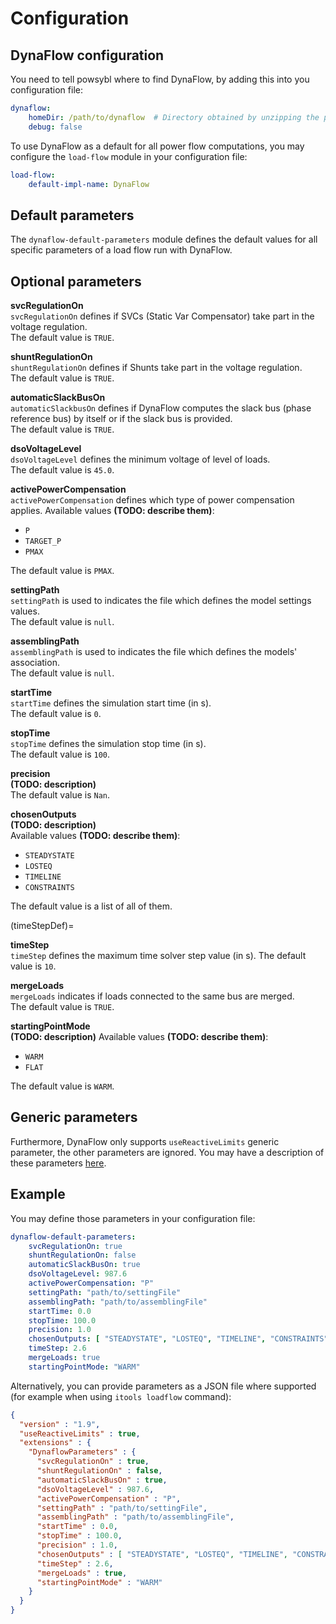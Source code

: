 # Configuration

## DynaFlow configuration

You need to tell powsybl where to find DynaFlow, by adding this into you configuration file:
```yaml
dynaflow:
    homeDir: /path/to/dynaflow  # Directory obtained by unzipping the package, should contain "bin"
    debug: false
```

To use DynaFlow as a default for all power flow computations, you may configure the `load-flow`
module in your configuration file:
```yaml
load-flow:
    default-impl-name: DynaFlow
```

## Default parameters
The `dynaflow-default-parameters` module defines the default values for all specific parameters of a load flow run with DynaFlow.

## Optional parameters

**svcRegulationOn**  
`svcRegulationOn` defines if SVCs (Static Var Compensator) take part in the voltage regulation.  
The default value is `TRUE`.

**shuntRegulationOn**  
`shuntRegulationOn` defines if Shunts take part in the voltage regulation.  
The default value is `TRUE`.

**automaticSlackBusOn**  
`automaticSlackbusOn` defines if DynaFlow computes the slack bus (phase reference bus) by itself or if the slack bus is provided.  
The default value is `TRUE`.

**dsoVoltageLevel**  
`dsoVoltageLevel` defines the minimum voltage of level of loads.  
The default value is `45.0`.

**activePowerCompensation**  
`activePowerCompensation` defines which type of power compensation applies.
Available values **(TODO: describe them)**:
- `P`
- `TARGET_P`
- `PMAX`

The default value is `PMAX`.

**settingPath**  
`settingPath` is used to indicates the file which defines the model settings values.  
The default value is `null`.

**assemblingPath**  
`assemblingPath` is used to indicates the file which defines the models' association.  
The default value is `null`.

**startTime**  
`startTime` defines the simulation start time (in s).  
The default value is `0`.

**stopTime**  
`stopTime` defines the simulation stop time (in s).  
The default value is `100`.

**precision**  
**(TODO: description)**  
The default value is `Nan`.

**chosenOutputs**  
**(TODO: description)**   
Available values **(TODO: describe them)**:
- `STEADYSTATE`
- `LOSTEQ`
- `TIMELINE`
- `CONSTRAINTS`

The default value is a list of all of them.

(timeStepDef)= 

**timeStep**  
`timeStep` defines the maximum time solver step value (in s).
The default value is `10`.

**mergeLoads**  
`mergeLoads` indicates if loads connected to the same bus are merged.  
The default value is `TRUE`.

**startingPointMode**  
**(TODO: description)**
Available values  **(TODO: describe them)**:
- `WARM`
- `FLAT`

The default value is `WARM`.

## Generic parameters
Furthermore, DynaFlow only supports `useReactiveLimits` generic parameter, the other parameters are ignored.
You may have a description of these parameters [here](inv:powsyblcore:*:*:#loadflow-generic-parameters).

## Example

You may define those parameters in your configuration file:
```yaml
dynaflow-default-parameters:
    svcRegulationOn: true
    shuntRegulationOn: false
    automaticSlackBusOn: true
    dsoVoltageLevel: 987.6
    activePowerCompensation: "P"
    settingPath: "path/to/settingFile"
    assemblingPath: "path/to/assemblingFile"
    startTime: 0.0
    stopTime: 100.0
    precision: 1.0
    chosenOutputs: [ "STEADYSTATE", "LOSTEQ", "TIMELINE", "CONSTRAINTS" ]
    timeStep: 2.6
    mergeLoads: true
    startingPointMode: "WARM"
```


Alternatively, you can provide parameters as a JSON file where supported
(for example when using `itools loadflow` command):
```json
{
  "version" : "1.9",
  "useReactiveLimits" : true,
  "extensions" : {
    "DynaflowParameters" : {
      "svcRegulationOn" : true,
      "shuntRegulationOn" : false,
      "automaticSlackBusOn" : true,
      "dsoVoltageLevel" : 987.6,
      "activePowerCompensation" : "P",
      "settingPath" : "path/to/settingFile",
      "assemblingPath" : "path/to/assemblingFile",
      "startTime" : 0.0,
      "stopTime" : 100.0,
      "precision" : 1.0,
      "chosenOutputs" : [ "STEADYSTATE", "LOSTEQ", "TIMELINE", "CONSTRAINTS" ],
      "timeStep" : 2.6,
      "mergeLoads" : true,
      "startingPointMode" : "WARM"
    }
  }
}
```